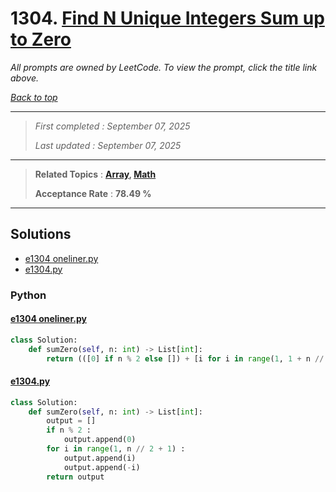 # 1304. [Find N Unique Integers Sum up to Zero](<https://leetcode.com/problems/find-n-unique-integers-sum-up-to-zero>)

*All prompts are owned by LeetCode. To view the prompt, click the title link above.*

*[Back to top](<../README.md>)*

------

> *First completed : September 07, 2025*
>
> *Last updated : September 07, 2025*

------

> **Related Topics** : **[Array](<by_topic/Array.md>), [Math](<by_topic/Math.md>)**
>
> **Acceptance Rate** : **78.49 %**

------

## Solutions

- [e1304 oneliner.py](<../my-submissions/e1304 oneliner.py>)
- [e1304.py](<../my-submissions/e1304.py>)
### Python
#### [e1304 oneliner.py](<../my-submissions/e1304 oneliner.py>)
```Python
class Solution:
    def sumZero(self, n: int) -> List[int]:
        return (([0] if n % 2 else []) + [i for i in range(1, 1 + n // 2)] + [-i for i in range(1, 1 + n // 2)])
```

#### [e1304.py](<../my-submissions/e1304.py>)
```Python
class Solution:
    def sumZero(self, n: int) -> List[int]:
        output = []
        if n % 2 :
            output.append(0)
        for i in range(1, n // 2 + 1) :
            output.append(i)
            output.append(-i)
        return output
```

